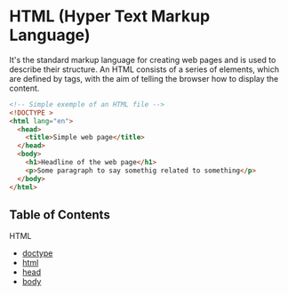 # HTML (Hyper Text Markup Language)

It's the standard markup language for creating web pages and is used to describe their structure. An HTML consists of a series of elements, which are defined by tags, with the aim of telling the browser how to display the content.

```html
<!-- Simple exemple of an HTML file -->
<!DOCTYPE >
<html lang="en">
  <head>
    <title>Simple web page</title>
  </head>
  <body>
    <h1>Headline of the web page</h1>
    <p>Some paragraph to say somethig related to something</p>
  </body>
</html>
```

## Table of Contents

HTML

- [doctype](./basic-structure//README.md#doctype)
- [html](./basic-structure//README.md#html)
- [head](./basic-structure//README.md#head)
- [body](./basic-structure//README.md#body)
